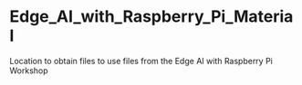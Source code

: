 # Edge_AI_with_Raspberry_Pi_Material
Location to obtain files to use files from the Edge AI with Raspberry Pi Workshop

